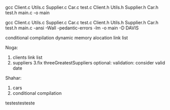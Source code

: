 

gcc Client.c Utils.c Supplier.c Car.c test.c Client.h Utils.h Supplier.h Car.h test.h main.c -o main




gcc Client.c Utils.c Supplier.c Car.c test.c Client.h Utils.h Supplier.h Car.h test.h main.c -ansi -Wall -pedantic-errors -lm -o main -D DAVIS


conditional compilation
dynamic memory alocation
link list

Noga:
1. clients link list
2. suppliers
3.fix threeGreatestSuppliers
optional: validation: consider valid date



Shahar:
1. cars
2. conditional compilation


testestesteste